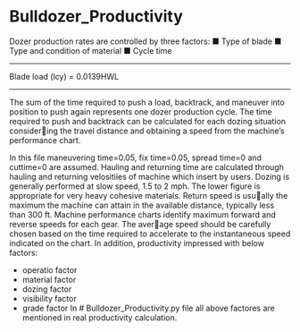 # Bulldozer_Productivity

Dozer production rates are controlled by three factors:
■ Type of blade
■ Type and condition of material
■ Cycle time

*****************************************************************************************************************************************************************

Blade load (lcy) = 0.0139HWL 

*****************************************************************************************************************************************************************

The sum of the time required to push a load, backtrack, and maneuver into position to push again represents one dozer production cycle. The time required 
to push and backtrack can be calculated for each dozing situation considering the travel distance and obtaining a speed from the machine’s performance chart.

In this file maneuvering time=0.05, fix time=0.05, spread time=0 and cuttime=0 are assumed. Hauling and returning time are calculated through hauling and returning velositiies of machine which insert by users. Dozing is generally performed at slow speed, 1.5 to 2 mph. The lower  figure is appropriate for very heavy cohesive materials. Return speed is usually the maximum the machine can attain in the available distance, typically less than 300 ft. Machine performance charts identify maximum forward and  reverse speeds for each gear. The average speed should be carefully chosen based on the time required to accelerate to the instantaneous speed indicated on the chart.
In addition, productivity impressed with below factors:
- operatio factor
- material factor
- dozing factor
- visibility factor
- grade factor
In # Bulldozer_Productivity.py file all above factores are mentioned in real productivity calculation.


